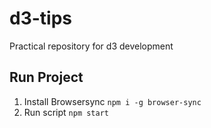 # d3-tips
Practical repository for d3 development

## Run Project
1. Install Browsersync `npm i -g browser-sync`
2. Run script `npm start`